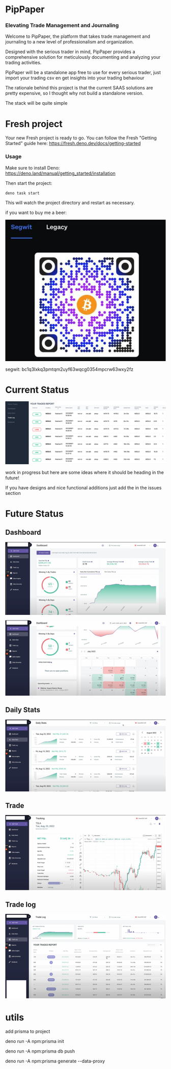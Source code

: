 # PipPaper

### Elevating Trade Management and Journaling

Welcome to PipPaper, the platform that takes trade management and journaling to
a new level of professionalism and organization.

Designed with the serious trader in mind, PipPaper provides a comprehensive
solution for meticulously documenting and analyzing your trading activities.

PipPaper will be a standalone app free to use for every serious trader, just
import your trading csv en get insights into your trading behaviour

The rationale behind this project is that the current SAAS solutions are pretty
expensive, so I thought why not build a standalone version.

The stack will be quite simple

# Fresh project

Your new Fresh project is ready to go. You can follow the Fresh "Getting
Started" guide here: https://fresh.deno.dev/docs/getting-started

### Usage

Make sure to install Deno: https://deno.land/manual/getting_started/installation

Then start the project:

```
deno task start
```

This will watch the project directory and restart as necessary.

if you want to buy me a beer:

![](./images/btc.png)

segwit: bc1q3lxkq3pmtqm2uyf63wqcg0354mpcrw63wxy2fz

# Current Status

![](./images/current.png)

work in progress but here are some ideas where it should be heading in the
future!

If you have designs and nice functional additions just add the in the issues
section

# Future Status

## Dashboard

![](./images/dashboard.png)

![](./images/dashboard2.png)

## Daily Stats

![](./images/daily-stats.png)

## Trade

![](./images/trade.png)

## Trade log

![](./images/trade-log.png)




# utils

add prisma to project

deno run -A npm:prisma init

deno run -A npm:prisma db push

deno run -A npm:prisma generate --data-proxy
